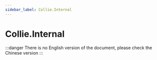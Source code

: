 ```yaml
---
sidebar_label: Collie.Internal
---
```


# Collie.Internal

:::danger
There is no English version of the document, please check the Chinese version
:::
